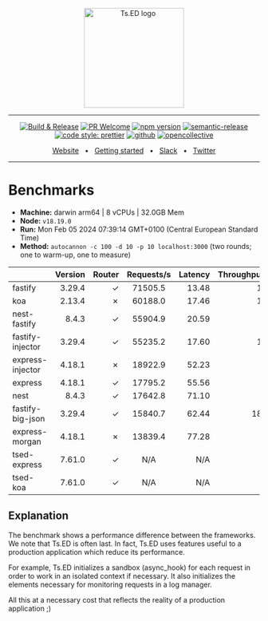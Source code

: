 <p style="text-align: center" align="center">
 <a href="https://tsed.io" target="_blank"><img src="https://tsed.dev/tsed-og.png" width="200" alt="Ts.ED logo"/></a>
</p>

<div align="center">

   <hr />

[![Build & Release](https://github.com/tsedio/tsed/workflows/Build%20&%20Release/badge.svg)](https://github.com/tsedio/tsed/actions?query=workflow%3A%22Build+%26+Release%22)
[![PR Welcome](https://img.shields.io/badge/PRs-welcome-brightgreen.svg)](https://github.com/tsedio/tsed/blob/master/CONTRIBUTING.md)
[![npm version](https://badge.fury.io/js/%40tsed%2Fcommon.svg)](https://badge.fury.io/js/%40tsed%2Fcommon)
[![semantic-release](https://img.shields.io/badge/%20%20%F0%9F%93%A6%F0%9F%9A%80-semantic--release-e10079.svg)](https://github.com/semantic-release/semantic-release)
[![code style: prettier](https://img.shields.io/badge/code_style-prettier-ff69b4.svg?style=flat-square)](https://github.com/prettier/prettier)
[![github](https://img.shields.io/static/v1?label=Github%20sponsor&message=%E2%9D%A4&logo=GitHub&color=%23fe8e86)](https://github.com/sponsors/romakita)
[![opencollective](https://img.shields.io/static/v1?label=OpenCollective%20sponsor&message=%E2%9D%A4&logo=OpenCollective&color=%23fe8e86)](https://opencollective.com/tsed)

</div>

<div align="center">
  <a href="https://tsed.io/">Website</a>
  <span>&nbsp;&nbsp;•&nbsp;&nbsp;</span>
  <a href="https://tsed.io/getting-started/">Getting started</a>
  <span>&nbsp;&nbsp;•&nbsp;&nbsp;</span>
  <a href="https://slack.tsed.io">Slack</a>
  <span>&nbsp;&nbsp;•&nbsp;&nbsp;</span>
  <a href="https://twitter.com/TsED_io">Twitter</a>
</div>

<hr />

# Benchmarks

- **Machine:** darwin arm64 | 8 vCPUs | 32.0GB Mem
- **Node:** `v18.19.0`
- **Run:** Mon Feb 05 2024 07:39:14 GMT+0100 (Central European Standard Time)
- **Method:** `autocannon -c 100 -d 10 -p 10 localhost:3000` (two rounds; one to warm-up, one to measure)

|                  | Version | Router | Requests/s | Latency | Throughput/Mb |
| :--------------- | ------: | -----: | :--------: | ------: | ------------: |
| fastify          |  3.29.4 |      ✓ |  71505.5   |   13.48 |         12.75 |
| koa              |  2.13.4 |      ✗ |  60188.0   |   17.46 |         10.73 |
| nest-fastify     |   8.4.3 |      ✓ |  55904.9   |   20.59 |          9.97 |
| fastify-injector |  3.29.4 |      ✓ |  55235.2   |   17.60 |         12.59 |
| express-injector |  4.18.1 |      ✗ |  18922.9   |   52.23 |          4.31 |
| express          |  4.18.1 |      ✓ |  17795.2   |   55.56 |          3.17 |
| nest             |   8.4.3 |      ✓ |  17642.8   |   71.10 |          4.24 |
| fastify-big-json |  3.29.4 |      ✓ |  15840.7   |   62.44 |        182.26 |
| express-morgan   |  4.18.1 |      ✗ |  13839.4   |   77.28 |          2.47 |
| tsed-express     |  7.61.0 |      ✓ |    N/A     |     N/A |           N/A |
| tsed-koa         |  7.61.0 |      ✓ |    N/A     |     N/A |           N/A |

## Explanation

The benchmark shows a performance difference between the frameworks. We note that Ts.ED is often last. In fact, Ts.ED uses features useful to a production application which reduce its performance.

For example, Ts.ED initializes a sandbox (async_hook) for each request in order to work in an isolated context if necessary.
It also initializes the elements necessary for monitoring requests in a log manager.

All this at a necessary cost that reflects the reality of a production application ;)

